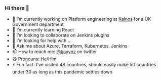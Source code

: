 ### Hi there 👋

<!--
**timja/timja** is a ✨ _special_ ✨ repository because its `README.md` (this file) appears on your GitHub profile.

Here are some ideas to get you started:

-->


- 🔭 I’m currently working on Platform engineering at [Kainos](https://www.kainos.com/) for a UK Government department
- 🌱 I’m currently learning React
- 👯 I’m looking to collaborate on Jenkins plugins
- 🤔 I’m looking for help with ...
- 💬 Ask me about Azure, Terraform, Kubernetes, Jenkins
- 📫 How to reach me: [@tjayynz](https://twitter.com/tjayynz) on twitter
- 😄 Pronouns: He/Him
- ⚡ Fun fact: I've visited 48 countries, should easily make 50 countries under 30 as long as this pandemic settles down
